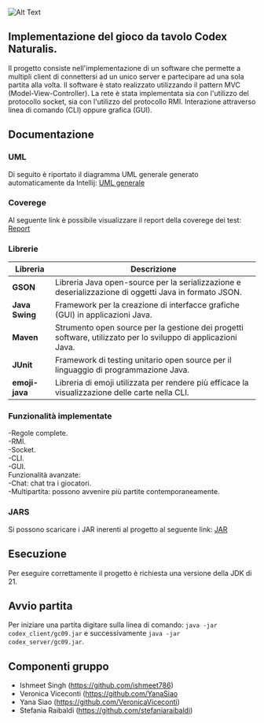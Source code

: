 

![Alt Text](https://github.com/ishmeet786/ing-sw-2024-raibaldi-viceconti-siao-singh/blob/0a34ea041c923787d1492c7903afba4f5ebc9969/src/main/resources/graphicalResources/mainView/Slider-Codex-2-1920x1080.jpg)


## Implementazione del gioco da tavolo Codex Naturalis. 

Il progetto consiste nell'implementazione di un software che permette a multipli client di connettersi ad un unico server e partecipare ad una sola partita alla volta. Il software è stato realizzato utilizzando il pattern MVC (Model-View-Controller). La rete è stata implementata sia con l'utilizzo del protocollo socket, sia con l'utilizzo del protocollo RMI. 
Interazione attraverso linea di comando (CLI) oppure grafica (GUI). 

## Documentazione

### UML 

Di seguito è riportato il diagramma UML generale generato automaticamente da Intellij: [UML generale](https://github.com/ishmeet786/ing-sw-2024-raibaldi-viceconti-siao-singh/blob/main/deliverables/UML/Uml%20generated.png)

### Coverege 

Al seguente link è possibile visualizzare il report della coverege dei test: [Report](https://github.com/VeronicaViceconti/IDS-retry/blob/master/deliverables/Screen_Test_Coverage/Screenshot%202024-07-01%20alle%2019.45.19.png) 

### Librerie 

|Libreria|Descrizione|
|--------|-----------| 
|__GSON__|Libreria Java open-source per la serializzazione e deserializzazione di oggetti Java in formato JSON.| 
|__Java Swing__|Framework per la creazione di interfacce grafiche (GUI) in applicazioni Java.|
|__Maven__|Strumento open source per la gestione dei progetti software, utilizzato per lo sviluppo di applicazioni Java.| 
|__JUnit__|Framework di testing unitario open source per il linguaggio di programmazione Java.|
|__emoji-java__|Libreria di emoji utilizzata per rendere più efficace la visualizzazione delle carte nella CLI.| 

### Funzionalità implementate

-Regole complete.  
-RMI.  
-Socket.  
-CLI.  
-GUI.  
Funzionalità avanzate:  
-Chat: chat tra i giocatori.  
-Multipartita: possono avvenire più partite contemporaneamente. 

### JARS 

Si possono scaricare i JAR inerenti al progetto al seguente link: [JAR](https://github.com/ishmeet786/ing-sw-2024-raibaldi-viceconti-siao-singh/blob/main/deliverables/JAR/gc09.zip)

## Esecuzione 

Per eseguire correttamente il progetto è richiesta una versione della JDK di 21. 

## Avvio partita 

Per iniziare una partita digitare sulla linea di comando: ```java -jar codex_client/gc09.jar``` e successivamente ```java -jar codex_server/gc09.jar```. 

## Componenti gruppo  
- Ishmeet Singh (https://github.com/ishmeet786)
- Veronica Viceconti (https://github.com/YanaSiao
- Yana Siao (https://github.com/VeronicaViceconti)
- Stefania Raibaldi (https://github.com/stefaniaraibaldi)











